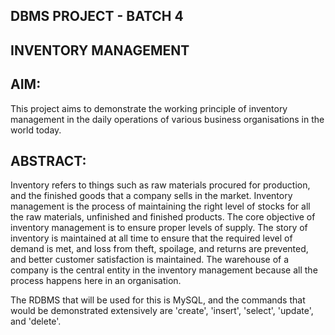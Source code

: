 DBMS PROJECT - BATCH 4
----------------------

INVENTORY MANAGEMENT
--------------------

AIM:
----
This project aims to demonstrate the working principle of inventory management in the daily operations of various business organisations in the world today.


ABSTRACT:
---------
Inventory refers to things such as raw materials procured for production, and the finished goods that a company sells in the market. Inventory management is the process of maintaining the right level of stocks for all the raw materials, unfinished and finished products. The core objective of inventory management is to ensure proper levels of supply. The story of inventory is maintained at all time to ensure that the required level of demand is met, and loss from theft, spoilage, and returns are prevented, and better customer satisfaction is maintained. The warehouse of a company is the central entity in the inventory management because all the process happens here in an organisation.

The RDBMS that will be used for this is MySQL, and the commands that would be demonstrated extensively are 'create', 'insert', 'select', 'update', and 'delete'.
